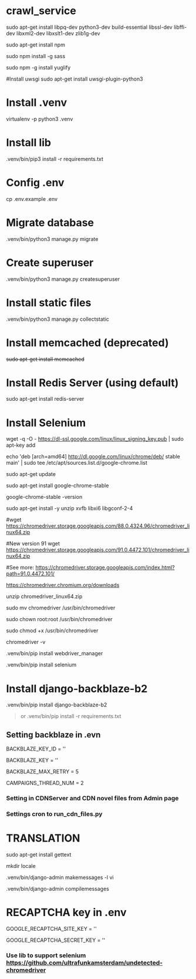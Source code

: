 # crawl_service
sudo apt-get install libpq-dev python3-dev build-essential libssl-dev libffi-dev libxml2-dev libxslt1-dev zlib1g-dev

sudo apt-get install npm

sudo npm install -g sass

sudo npm -g install yuglify

#Install uwsgi
sudo apt-get install uwsgi-plugin-python3

# Install .venv
virtualenv -p python3 .venv

# Install lib
.venv/bin/pip3 install -r requirements.txt

# Config .env
cp .env.example .env

# Migrate database
.venv/bin/python3 manage.py migrate

# Create superuser
.venv/bin/python3 manage.py createsuperuser

# Install static files
.venv/bin/python3 manage.py collectstatic

# Install memcached (deprecated)
~~sudo apt-get install memcached~~

# Install Redis Server (using default)
sudo apt-get install redis-server

# Install Selenium
wget -q -O - https://dl-ssl.google.com/linux/linux_signing_key.pub | sudo apt-key add 

echo 'deb [arch=amd64] http://dl.google.com/linux/chrome/deb/ stable main' | sudo tee /etc/apt/sources.list.d/google-chrome.list

sudo apt-get update 

sudo apt-get install google-chrome-stable

google-chrome-stable -version

sudo apt-get install -y unzip xvfb libxi6 libgconf-2-4

#wget https://chromedriver.storage.googleapis.com/88.0.4324.96/chromedriver_linux64.zip

#New version 91
wget https://chromedriver.storage.googleapis.com/91.0.4472.101/chromedriver_linux64.zip

#See more:
https://chromedriver.storage.googleapis.com/index.html?path=91.0.4472.101/

https://chromedriver.chromium.org/downloads

unzip chromedriver_linux64.zip

sudo mv chromedriver /usr/bin/chromedriver

sudo chown root:root /usr/bin/chromedriver

sudo chmod +x /usr/bin/chromedriver

chromedriver -v

.venv/bin/pip install webdriver_manager

.venv/bin/pip install selenium

# Install django-backblaze-b2

.venv/bin/pip install django-backblaze-b2
> or .venv/bin/pip install -r requirements.txt

## Setting backblaze in .evn

BACKBLAZE_KEY_ID = ''

BACKBLAZE_KEY = ''

BACKBLAZE_MAX_RETRY = 5

CAMPAIGNS_THREAD_NUM = 2


### Setting in CDNServer and CDN novel files from Admin page
### Settings cron to run_cdn_files.py


# TRANSLATION
 sudo apt-get install gettext
 
 mkdir locale
 
 .venv/bin/django-admin makemessages -l vi
 
 .venv/bin/django-admin compilemessages
 
 # RECAPTCHA key in .env
GOOGLE_RECAPTCHA_SITE_KEY = ''

GOOGLE_RECAPTCHA_SECRET_KEY = ''

### Use lib to support selenium https://github.com/ultrafunkamsterdam/undetected-chromedriver
